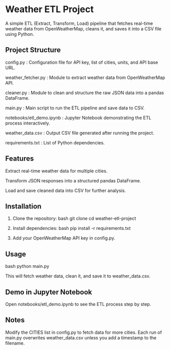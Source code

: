 # Weather ETL Project
A simple ETL (Extract, Transform, Load) pipeline that fetches real-time weather data from OpenWeatherMap, cleans it, and saves it into a CSV file using Python.

## Project Structure
config.py : Configuration file for API key, list of cities, units, and API base URL.

weather_fetcher.py : Module to extract weather data from OpenWeatherMap API.

cleaner.py : Module to clean and structure the raw JSON data into a pandas DataFrame.

main.py : Main script to run the ETL pipeline and save data to CSV.

notebooks/etl_demo.ipynb : Jupyter Notebook demonstrating the ETL process interactively.

weather_data.csv : Output CSV file generated after running the project.

requirements.txt : List of Python dependencies.

## Features
Extract real-time weather data for multiple cities.

Transform JSON responses into a structured pandas DataFrame.

Load and save cleaned data into CSV for further analysis.

## Installation
1. Clone the repository:
bash
git clone <your-repo-url>
cd weather-etl-project

2. Install dependencies:
bash
pip install -r requirements.txt
3. Add your OpenWeatherMap API key in config.py.

## Usage
bash
python main.py

This will fetch weather data, clean it, and save it to weather_data.csv.

## Demo in Jupyter Notebook
Open notebooks/etl_demo.ipynb to see the ETL process step by step.


## Notes
Modify the CITIES list in config.py to fetch data for more cities.
Each run of main.py overwrites weather_data.csv unless you add a timestamp to the filename.

